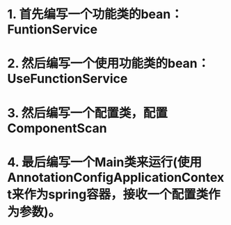 
# 1. 首先编写一个功能类的bean：FuntionService

# 2. 然后编写一个使用功能类的bean：UseFunctionService

# 3. 然后编写一个配置类，配置ComponentScan

# 4. 最后编写一个Main类来运行(使用AnnotationConfigApplicationContext来作为spring容器，接收一个配置类作为参数)。